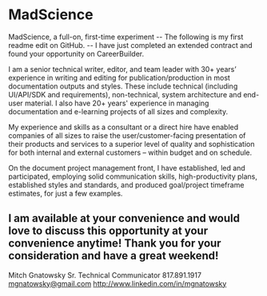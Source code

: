 # MadScience
MadScience, a full-on, first-time experiment
-- The following is my first readme edit on GitHub. --
I have just completed an extended contract and found your opportunity on CareerBuilder.

I am a senior technical writer, editor, and team leader with 30+ years’ experience in writing and editing for publication/production in most documentation outputs and styles. These include technical (including UI/API/SDK and requirements), non-technical, system architecture and end-user material. I also have 20+ years' experience in managing documentation and e-learning projects of all sizes and complexity. 

My experience and skills as a consultant or a direct hire have enabled companies of all sizes to raise the user/customer-facing presentation of their products and services to a superior level of quality and sophistication for both internal and external customers – within budget and on schedule.

On the document project management front, I have established, led and participated, employing solid communication skills, high-productivity plans, established styles and standards, and produced goal/project timeframe estimates, for just a few examples.

I am available at your convenience and would love to discuss this opportunity at your convenience anytime!
Thank you for your consideration and have a great weekend!
---------------------------------------------
Mitch Gnatowsky
Sr. Technical Communicator
817.891.1917
mgnatowsky@gmail.com
http://www.linkedin.com/in/mgnatowsky
